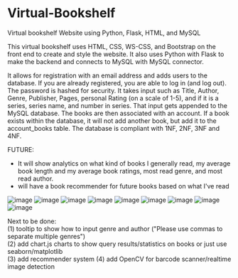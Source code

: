 # Virtual-Bookshelf
Virtual bookshelf Website using Python, Flask, HTML, and MySQL

This virtual bookshelf uses HTML, CSS, WS-CSS, and Bootstrap on the front end to create and style the website. It also uses Python with Flask to make the backend and connects to MySQL with MySQL connector.

It allows for registration with an email address and adds users to the database. If you are already registered, you are able to log in (and log out). The password is hashed for security. It takes input such as Title, Author, Genre, Publisher, Pages, personal Rating (on a scale of 1-5), and if it is a series, series name, and number in series. That input gets appended to the MySQL database. The books are then associated with an account. If a book exists within the database, it will not add another book, but add it to the account_books table. The database is compliant with 1NF, 2NF, 3NF and 4NF. 

FUTURE:
- It will show analytics on what kind of books I generally read, my average book length and my average book ratings, most read genre, and most read author.
- will have a book recommender for future books based on what I've read

![image](https://github.com/Gallo13/Virtual-Bookshelf/assets/54815820/c53caf3d-c308-4766-b073-8b9fb3a40832)
![image](https://github.com/Gallo13/Virtual-Bookshelf/assets/54815820/1bf020c0-3b6d-4f68-b147-4c8df98e3ccf)
![image](https://github.com/Gallo13/Virtual-Bookshelf/assets/54815820/9980ab4c-f8a0-4c88-bcfc-30e5416d1380)
![image](https://github.com/Gallo13/Virtual-Bookshelf/assets/54815820/0ad74030-5a6f-42b3-81a4-c8d55d9abc5b)
![image](https://github.com/Gallo13/Virtual-Bookshelf/assets/54815820/630e88fc-312b-4fd7-9e6d-f72b76e0fca0)
![image](https://github.com/Gallo13/Virtual-Bookshelf/assets/54815820/b1c83cd9-94a0-42c8-8f87-77545d20e75d)
![image](https://github.com/Gallo13/Virtual-Bookshelf/assets/54815820/af7676b3-326e-44d5-b73c-fe90cac59dac)
![image](https://github.com/Gallo13/Virtual-Bookshelf/assets/54815820/ced2e96b-dd8f-4ff2-98c2-f994047b36a6)
![image](https://github.com/Gallo13/Virtual-Bookshelf/assets/54815820/4799411c-c4ec-4fa0-a16c-8b5c7300174a)


Next to be done: <br>
(1) tooltip to show how to input genre and author ("Please use commas to separate multiple genres") <br>
(2) add chart.js charts to show query results/statistics on books or just use seaborn/matplotlib <br>
(3) add recommender system <be>
(4) add OpenCV for barcode scanner/realtime image detection
